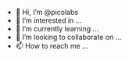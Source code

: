 - 👋 Hi, I’m @picolabs
- 👀 I’m interested in ...
- 🌱 I’m currently learning ...
- 💞️ I’m looking to collaborate on ...
- 📫 How to reach me ...

<!---
picolabs/picolabs is a ✨ special ✨ repository because its `README.md` (this file) appears on your GitHub profile.
You can click the Preview link to take a look at your changes.
--->
